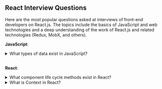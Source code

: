 ## React Interview Questions

Here are the most popular questions asked at interviews of front-end developers on React.js. The topics include the basics of JavaScript and web technologies and a deep understanding of the work of React.js and related technologies (Redux, MobX, and others).

**JavaScript**:

<details>
<summary>What types of data exist in JavaScript?</summary>
<div>
  <ul>
    <li>
      <b>«number»</b> - The number type represents both integer and floating point numbers.
    </li>
    <li>
      <b>«BigInt»</b> - BigInt type was recently added to the language to represent integers of arbitrary length.
    </li>
    <li>
      <b>«string»</b> - A string in JavaScript must be surrounded by quotes.
    </li>
    <li>
      <b>«boolean»</b> - The boolean type has only two values: true and false.
    </li>
    <li>
      <b>«null»</b> - The special null value does not belong to any of the types described above. It forms a separate type of its own which contains only the null value.
    </li>
    <li>
       <b>«undefined»</b> - The special value undefined also stands apart. It makes a type of its own, just like null. The meaning of undefined is “value is not assigned”.
    </li>
    <li>
      <b>«object»</b> - The object type is special. All other types are called “primitive” because their values can contain only a single thing (be it a string or a number or whatever). In contrast, objects are used to store collections of data and more complex entities.
    </li>
    <li>
      <b>symbol</b> - The symbol type is used to create unique identifiers for objects. We have to mention it here for the sake of completeness, but also postpone the details till we know objects.
    </li>
  </ul>
  <p><i>Source: <a href ="https://javascript.info/types">javascript.info</a></i></p>
</div>
</details>

<br/>

**React**:

<details>
<summary>What component life cycle methods exist in React?</summary>
<div>
  <ul>
     <li>
       <b>render()</b> — The render() method is the only required method in a class component.
       <br>
       When called, it should examine this.props and this.state and return one of the following types: React elements, Arrays and fragments, Portals, String and numbers, Booleans or null.
       <br>
       The render() function should be pure, meaning that it does not modify component state, it returns the same result each time it’s invoked, and it does not directly interact with the browser.
     </li>
    <br/>
    <li>
      <b>constructor()</b> - The constructor for a React component is called before it is mounted. When implementing the constructor for a React.Component subclass, you should call super(props) before any other statement. Otherwise, this.props will be undefined in the constructor, which can lead to bugs.
      <br>
      Typically, in React constructors are only used for two purposes: Initializing local state by assigning an object to this.state. Binding event handler methods to an instance.
      <br>
      Constructor is the only place where you should assign this.state directly. In all other methods, you need to use this.setState() instead.
    </li>
    <br/>
    <li>
      <b>componentDidMount()</b> - is invoked immediately after a component is mounted (inserted into the tree). Initialization that requires DOM nodes should go here. If you need to load data from a remote endpoint, this is a good place to instantiate the network request.
      <br/>
      This method is a good place to set up any subscriptions. If you do that, don’t forget to unsubscribe in componentWillUnmount().
    </li>
    <br/>
    <li>
      <b>componentDidUpdate(prevProps, prevState, snapshot)</b> - is invoked immediately after updating occurs. This method is not called for the initial render.
      <br>
      Use this as an opportunity to operate on the DOM when the component has been updated. This is also a good place to do network requests as long as you compare the current props to previous props (e.g. a network request may not be necessary if the props have not changed).
    </li>
    <br/>
    <li>
      <b>componentWillUnmount()</b> - is invoked immediately before a component is unmounted and destroyed. Perform any necessary cleanup in this method, such as invalidating timers, canceling network requests, or cleaning up any subscriptions that were created in componentDidMount().
    </li>
    <br/>
    <li>
      <b>shouldComponentUpdate(nextProps, nextState)</b> - is invoked before rendering when new props or state are being received. Defaults to true. This method is not called for the initial render or when forceUpdate() is used. This method only exists as a performance optimization.
    </li>
    <br/>
    <li>
      <b>static getDerivedStateFromProps(props, state)</b> - is invoked right before calling the render method, both on the initial mount and on subsequent updates. It should return an object to update the state, or null to update nothing.
      <br/>
      This method exists for rare use cases where the state depends on changes in props over time.
    </li>
    <br/>
    <li>
      <b>getSnapshotBeforeUpdate(prevProps, prevState)</b> - is invoked right before the most recently rendered output is committed to e.g. the DOM. It enables your component to capture some information from the DOM (e.g. scroll position) before it is potentially changed. Any value returned by this lifecycle will be passed as a parameter to componentDidUpdate().
    </li>
    <br/>
    <li>
      <b>static getDerivedStateFromError(error)</b> - This lifecycle is invoked after an error has been thrown by a descendant component. It receives the error that was thrown as a parameter and should return a value to update state. getDerivedStateFromError() is called during the “render” phase, so side-effects are not permitted. For those use cases, use componentDidCatch() instead.
    </li>
    <br/>
    <li>
      <b>componentDidCatch(error, info)</b> - This lifecycle is invoked after an error has been thrown by a descendant component. It receives two parameters: error - The error that was thrown, info - An object with a componentStack key containing information about which component threw the error. It should be used for things like logging errors.
    </li>
  </ul>
  <img src='https://cdn-images-1.medium.com/max/1600/1*cPwvUhZrnB1dtZnjBEfXfA.png' />
  <p><i>Source: <a href ="https://reactjs.org/docs/react-component.html#render">reactjs.org</a></i></p>
</div>
</details>

<details>
<summary>What is Context in React?</summary>
<div>
  <br />
  <p>Context is designed to share data that can be considered “global” for a tree of React components, such as the current authenticated user, theme, or preferred language.</p>
  <p>Using context, we can avoid passing props through intermediate elements:
    
    // Context lets us pass a value deep into the component tree
    // without explicitly threading it through every component.
    // Create a context for the current theme (with "light" as the default).
    const ThemeContext = React.createContext('light');

    class App extends React.Component {
      render() {
        // Use a Provider to pass the current theme to the tree below.
        // Any component can read it, no matter how deep it is.
        // In this example, we're passing "dark" as the current value.
        return (
          <ThemeContext.Provider value="dark">
            <Toolbar />
          </ThemeContext.Provider>
        );
      }
    }

    // A component in the middle doesn't have to
    // pass the theme down explicitly anymore.
    function Toolbar() {
      return (
        <div>
          <ThemedButton />
        </div>
      );
    }

    class ThemedButton extends React.Component {
      // Assign a contextType to read the current theme context.
      // React will find the closest theme Provider above and use its value.
      // In this example, the current theme is "dark".
      static contextType = ThemeContext;
      render() {
        return <Button theme={this.context} />;
      }
    }
  </p>
  <p>Context is primarily used when some data needs to be accessible by many components at different nesting levels. Apply it sparingly because it makes component reuse more difficult.</p>
  <ul>
    <b>API:</b>
    <li>
      <b>React.createContext</b> - creates a Context object. When React renders a component that subscribes to this Context object it will read the current context value from the closest matching Provider above it in the tree.
    </li>
    <li>
      <b>Context.Provider</b> - every Context object comes with a Provider React component that allows consuming components to subscribe to context changes.
    </li>
    <li>
      <b>Class.contextType</b> - the contextType property on a class can be assigned a Context object created by React.createContext(). This lets you consume the nearest current value of that Context type using this.context. You can reference this in any of the lifecycle methods including the render function.
    </li>
    <li>
      <b>Context.Consumer</b> - a React component that subscribes to context changes. This lets you subscribe to a context within a function component. Requires a function as a child. The function receives the current context value and returns a React node. The value argument passed to the function will be equal to the value prop of the closest Provider for this context above in the tree. If there is no Provider for this context above, the value argument will be equal to the defaultValue that was passed to createContext().
    </li>
    <li>
      <b>Context.displayName</b> - Context object accepts a displayName string property. React DevTools uses this string to determine what to display for the context.
    </li>
  </ul>
  <p><i>Source: <a href ="https://reactjs.org/docs/context.html">reactjs.org</a></i></p>
</div>
</details>
